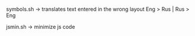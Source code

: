 symbols.sh -> translates text entered in the wrong layout Eng > Rus | Rus > Eng

jsmin.sh -> minimize js code
